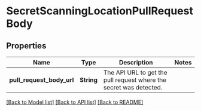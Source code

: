 # SecretScanningLocationPullRequestBody

## Properties

Name | Type | Description | Notes
------------ | ------------- | ------------- | -------------
**pull_request_body_url** | **String** | The API URL to get the pull request where the secret was detected. | 

[[Back to Model list]](../README.md#documentation-for-models) [[Back to API list]](../README.md#documentation-for-api-endpoints) [[Back to README]](../README.md)


